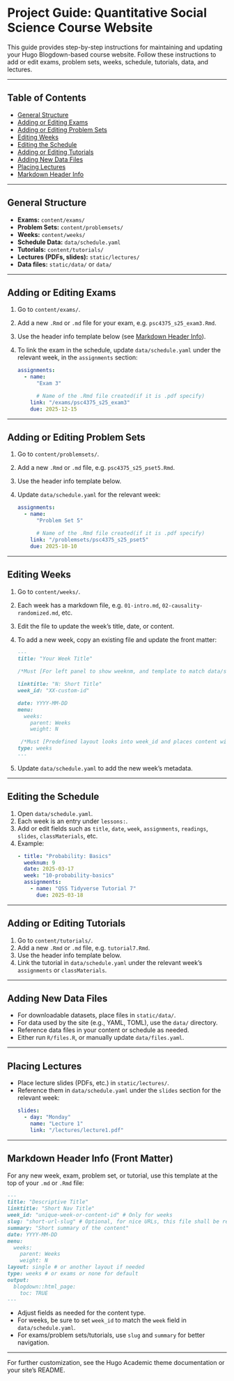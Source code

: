 # Project Guide: Quantitative Social Science Course Website

This guide provides step-by-step instructions for maintaining and updating your Hugo Blogdown-based course website. Follow these instructions to add or edit exams, problem sets, weeks, schedule, tutorials, data, and lectures.

---

## Table of Contents

- [General Structure](#general-structure)
- [Adding or Editing Exams](#adding-or-editing-exams)
- [Adding or Editing Problem Sets](#adding-or-editing-problem-sets)
- [Editing Weeks](#editing-weeks)
- [Editing the Schedule](#editing-the-schedule)
- [Adding or Editing Tutorials](#adding-or-editing-tutorials)
- [Adding New Data Files](#adding-new-data-files)
- [Placing Lectures](#placing-lectures)
- [Markdown Header Info](#markdown-header-info)

---

## General Structure

- **Exams:** `content/exams/`
- **Problem Sets:** `content/problemsets/`
- **Weeks:** `content/weeks/`
- **Schedule Data:** `data/schedule.yaml`
- **Tutorials:** `content/tutorials/`
- **Lectures (PDFs, slides):** `static/lectures/`
- **Data files:** `static/data/` or `data/`

---

## Adding or Editing Exams

1. Go to `content/exams/`.
2. Add a new `.Rmd` or `.md` file for your exam, e.g. `psc4375_s25_exam3.Rmd`.
3. Use the header info template below (see [Markdown Header Info](#markdown-header-info)).
4. To link the exam in the schedule, update `data/schedule.yaml` under the relevant week, in the `assignments` section:

   ```yaml
   assignments:
     - name:
         "Exam 3"

         # Name of the .Rmd file created(if it is .pdf specify)
       link: "/exams/psc4375_s25_exam3"
       due: 2025-12-15
   ```

---

## Adding or Editing Problem Sets

1. Go to `content/problemsets/`.
2. Add a new `.Rmd` or `.md` file, e.g. `psc4375_s25_pset5.Rmd`.
3. Use the header info template below.
4. Update `data/schedule.yaml` for the relevant week:

   ```yaml
   assignments:
     - name:
         "Problem Set 5"

         # Name of the .Rmd file created(if it is .pdf specify)
       link: "/problemsets/psc4375_s25_pset5"
       due: 2025-10-10
   ```

---

## Editing Weeks

1. Go to `content/weeks/`.
2. Each week has a markdown file, e.g. `01-intro.md`, `02-causality-randomized.md`, etc.
3. Edit the file to update the week’s title, date, or content.
4. To add a new week, copy an existing file and update the front matter:

   ```markdown
   ---
   title: "Your Week Title"
   
   /*Must [For left panel to show weeknm, and template to match data/schedule.yaml content and associated markdown for week]*/
   
   linktitle: "N: Short Title"
   week_id: "XX-custom-id"
   
   date: YYYY-MM-DD
   menu:
     weeks:
       parent: Weeks
       weight: N
   
    /*Must [Predefined layout looks into week_id and places content within the built file]*/
   type: weeks
   ---
   ```

5. Update `data/schedule.yaml` to add the new week’s metadata.

---

## Editing the Schedule

1. Open `data/schedule.yaml`.
2. Each week is an entry under `lessons:`.
3. Add or edit fields such as `title`, `date`, `week`, `assignments`, `readings`, `slides`, `classMaterials`, etc.
4. Example:
   ```yaml
   - title: "Probability: Basics"
     weeknum: 9
     date: 2025-03-17
     week: "10-probability-basics"
     assignments:
       - name: "QSS Tidyverse Tutorial 7"
         due: 2025-03-18
   ```

---

## Adding or Editing Tutorials

1. Go to `content/tutorials/`.
2. Add a new `.Rmd` or `.md` file, e.g. `tutorial7.Rmd`.
3. Use the header info template below.
4. Link the tutorial in `data/schedule.yaml` under the relevant week’s `assignments` or `classMaterials`.

---

## Adding New Data Files

- For downloadable datasets, place files in `static/data/`.
- For data used by the site (e.g., YAML, TOML), use the `data/` directory.
- Reference data files in your content or schedule as needed.
- Either run `R/files.R`, or manually update `data/files.yaml`.

---

## Placing Lectures

- Place lecture slides (PDFs, etc.) in `static/lectures/`.
- Reference them in `data/schedule.yaml` under the `slides` section for the relevant week:
  ```yaml
  slides:
    - day: "Monday"
      name: "Lecture 1"
      link: "/lectures/lecture1.pdf"
  ```

---

## Markdown Header Info (Front Matter)

For any new week, exam, problem set, or tutorial, use this template at the top of your `.md` or `.Rmd` file:

```markdown
---
title: "Descriptive Title"
linktitle: "Short Nav Title"
week_id: "unique-week-or-content-id" # Only for weeks
slug: "short-url-slug" # Optional, for nice URLs, this file shall be referenced with it
summary: "Short summary of the content"
date: YYYY-MM-DD
menu:
  weeks:
    parent: Weeks
    weight: N
layout: single # or another layout if needed
type: weeks # or exams or none for default
output:
  blogdown::html_page:
    toc: TRUE
---
```

- Adjust fields as needed for the content type.
- For weeks, be sure to set `week_id` to match the `week` field in `data/schedule.yaml`.
- For exams/problem sets/tutorials, use `slug` and `summary` for better navigation.

---

For further customization, see the Hugo Academic theme documentation or your site’s README.
